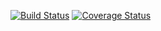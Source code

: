 [![Build Status](https://img.shields.io/travis/vpou18/swe1-app.svg?label=Your%20Custom%20Label)](https://travis-ci.org/vpou18/swe1-app)
[![Coverage Status](https://coveralls.io/repos/github/vpou18/swe1-app/badge.svg?branch=main)](https://coveralls.io/github/vpou18/swe1-app?branch=main)
